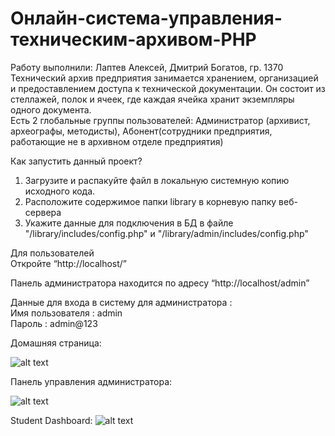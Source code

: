 # Онлайн-система-управления-техническим-архивом-PHP
Работу выполнили: Лаптев Алексей, Дмитрий Богатов, гр. 1370  
Технический архив предприятия занимается хранением, организацией и предоставлением доступа к технической документации. Он состоит из стеллажей, полок и ячеек, где каждая ячейка хранит экземпляры одного документа.  
Есть 2 глобальные группы пользователей: Администратор (архивист, археографы, методисты), Абонент(сотрудники предприятия, работающие не в архивном отделе предприятия)  

Как запустить данный проект?  
1. Загрузите и распакуйте файл в локальную системную копию исходного кода.
2. Расположите содержимое папки library в корневую папку веб-сервера
3. Укажите данные для подключения в БД в файле "/library/includes/config.php" и "/library/admin/includes/config.php"  


Для пользователей  
Откройте “http://localhost/”


Панель администратора находится по адресу “http://localhost/admin”

Данные для входа в систему для администратора :  
Имя пользователя : admin  
Пароль : admin@123

Домашняя страница: 

![alt text](https://github.com/kumarpandule2000/Online-Library-Management-System-PHP/blob/master/Images/1%20Updated.png?raw=true)




Панель управления администратора:

![alt text](https://github.com/kumarpandule2000/Online-Library-Management-System-PHP/blob/master/Images/3%20Updated.png?raw=true)





Student Dashboard:
![alt text](https://github.com/kumarpandule2000/Online-Library-Management-System-PHP/blob/master/Images/2.png?raw=true)
